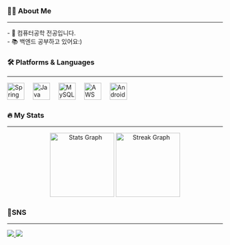 
<h3 align="left">👩‍💻 About Me</h3>
<hr>
<p align="left">
- 🔭 컴퓨터공학 전공입니다.<br>
- 📚 백엔드 공부하고 있어요:)<br>
</p>

<h3 align="left">🛠️ Platforms & Languages</h3>
<hr>
<div align="left">
  <img src="https://cdn.jsdelivr.net/gh/devicons/devicon/icons/spring/spring-original.svg" height="40" alt="Spring logo" />
  <img width="12" />
  <img src="https://cdn.jsdelivr.net/gh/devicons/devicon/icons/java/java-original.svg" height="40" alt="Java logo" />
  <img width="12" />
  <img src="https://cdn.jsdelivr.net/gh/devicons/devicon/icons/mysql/mysql-original.svg" height="40" alt="MySQL logo" />
  <img width="12" />
  <img src="https://cdn.jsdelivr.net/gh/devicons/devicon/icons/amazonwebservices/amazonwebservices-line-wordmark.svg" height="40" alt="AWS logo" />
  <img width="12" />
  <img src="https://cdn.jsdelivr.net/gh/devicons/devicon/icons/android/android-original.svg" height="40" alt="Android logo" />
</div>

<h3 align="left">🔥 My Stats</h3>
<hr>
<div align="center">
  <img src="https://github-readme-stats.vercel.app/api?username=Chaeyeon0&hide_title=false&hide_rank=false&show_icons=true&include_all_commits=true&count_private=true&disable_animations=false&theme=solarized-light&locale=en&hide_border=false" height="150" alt="Stats Graph" />
  <img src="https://streak-stats.demolab.com?user=Chaeyeon0&locale=en&mode=daily&theme=solarized-light&hide_border=false&border_radius=5" height="150" alt="Streak Graph" />
</div>

<h3 align="left">🎉SNS</h3>
<hr>
<div align="left">
 <a href="https://blog.naver.com/qorcodus_">
   <img src="https://img.shields.io/badge/My Blog-A9BCF5?style=flat-square&logo=GitHub Sponsors&logoColor=white&link=https://blog.naver.com/qorcodus_"/>
 </a>
 <a href="https://www.instagram.com/_qorcodus/">
   <img src="https://img.shields.io/badge/Instagram-E4405F?style=flat-square&logo=Instagram&logoColor=white&link=https://www.instagram.com/your_instagram_username/"/>
 </a>
</div>
